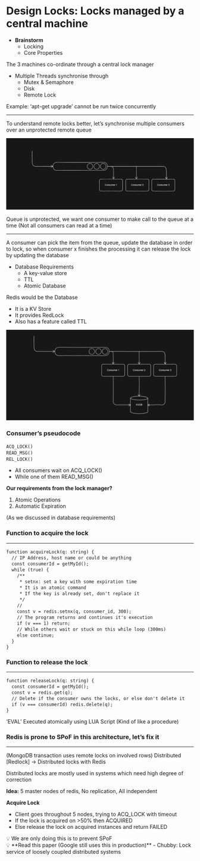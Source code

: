 # Design Locks: Locks managed by a central machine

- **Brainstorm**
  - Locking
  - Core Properties

The 3 machines co-ordinate through a central lock manager

- Multiple Threads synchronise through
  - Mutex & Semaphore
  - Disk
  - Remote Lock

Example: ‘apt-get upgrade’ cannot be run twice concurrently

---

To understand remote locks better, let’s synchronise multiple consumers over an unprotected remote queue

![Abstract Architecture of lock](../../Images/Locks/abstract-lock.png)

Queue is unprotected, we want one consumer to make call to the queue at a time (Not all consumers can read at a time)

---

A consumer can pick the item from the queue, update the database in order to lock, so when consumer x finishes the processing it can release the lock by updating the database

- Database Requirements
  - A key-value store
  - TTL
  - Atomic Database

Redis would be the Database

- It is a KV Store
- It provides RedLock
- Also has a feature called TTL

![Example with Database Involved](../../Images/Locks/lock-database.png)

### Consumer’s pseudocode

```sql
ACQ_LOCK()
READ_MSG()
REL_LOCK()
```

- All consumers wait on ACQ_LOCK()
- While one of them READ_MSG()

**Our requirements from the lock manager?**

1. Atomic Operations
2. Automatic Expiration

(As we discussed in database requirements)

### Function to acquire the lock

---

```tsx
function acquireLock(q: string) {
  // IP Address, host name or could be anything
  const consumerId = getMyId();
  while (true) {
    /**
     * setnx: set a key with some expiration time
     * It is an atomic command
     * If the key is already set, don't replace it
     */
    //
    const v = redis.setnx(q, consumer_id, 300);
    // The program returns and continues it's execution
    if (v === 1) return;
    // While others wait or stuck on this while loop (300ms)
    else continue;
  }
}
```

### Function to release the lock

---

```tsx
function releaseLock(q: string) {
  const consumerId = getMyId();
  const v = redis.get(q);
  // Delete if the consumer owns the locks, or else don't delete it
  if (v === consumerId) redis.delete(q);
}
```

‘EVAL’ Executed atomically using LUA Script (Kind of like a procedure)

### Redis is prone to SPoF in this architecture, let’s fix it

---

(MongoDB transaction uses remote locks on involved rows) Distributed [Redlock] → Distributed locks with Redis

Distributed locks are mostly used in systems which need high degree of correction

**Idea:** 5 master nodes of redis, No replication, All independent

**Acquire Lock**

- Client goes throughout 5 nodes, trying to ACQ_LOCK with timeout
- If the lock is acquired on >50% then ACQUIRED
- Else release the lock on acquired instances and return FAILED

<aside>
💡 We are only doing this is to prevent SPoF

</aside>

<aside>
💡 **Read this paper (Google still uses this in production)**
- Chubby: Lock service of loosely coupled distributed systems

</aside>

